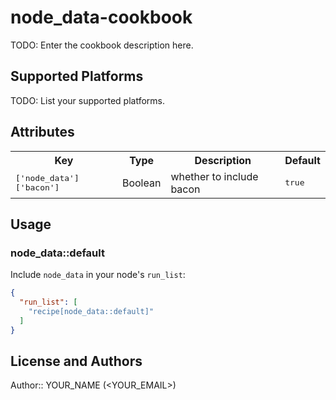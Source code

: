 # node_data-cookbook

TODO: Enter the cookbook description here.

## Supported Platforms

TODO: List your supported platforms.

## Attributes

<table>
  <tr>
    <th>Key</th>
    <th>Type</th>
    <th>Description</th>
    <th>Default</th>
  </tr>
  <tr>
    <td><tt>['node_data']['bacon']</tt></td>
    <td>Boolean</td>
    <td>whether to include bacon</td>
    <td><tt>true</tt></td>
  </tr>
</table>

## Usage

### node_data::default

Include `node_data` in your node's `run_list`:

```json
{
  "run_list": [
    "recipe[node_data::default]"
  ]
}
```

## License and Authors

Author:: YOUR_NAME (<YOUR_EMAIL>)

